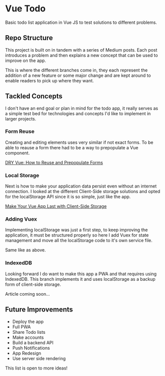 # Vue Todo

Basic todo list application in Vue JS to test solutions to different problems.

## Repo Structure

This project is built on in tandem with a series of Medium posts. Each post introduces a problem and then explains a new concept that can be used to improve on the app.

This is where the different branches come in, they each represent the addition of a new feature or some major change and are kept around to enable readers to pick up where they want.

## Tackled Concepts

I don't have an end goal or plan in mind for the todo app, it really serves as a simple test bed for technologies and concepts I'd like to implement in larger projects.

### Form Reuse

Creating and editing elements uses very similar if not exact forms. To be able to reause a form there had to be a way to prepopulate a Vue component.

[DRY Vue: How to Reuse and Prepopulate Forms](https://medium.com/@mntlmaxi/dry-vue-how-to-reuse-and-prepopulate-forms-83068e142c70)

### Local Storage

Next is how to make your application data persist even without an internet connection. I looked at the different Client-Side storage solutions and opted for the localStorage API since it is so simple, just like the app.

[Make Your Vue App Last with Client-Side Storage](https://medium.com/@mntlmaxi/how-to-add-client-side-storage-with-vue-c6c72c301f23)

### Adding Vuex

Implementing localStorage was just a first step, to keep improving the application, it must be structured properly so here I add Vuex for state management and move all the localStorage code to it's own service file.

Same like as above.

### IndexedDB

Looking forward I do want to make this app a PWA and that requires using IndexedDB. This branch implements it and uses localStorage as a backup form of client-side storage.

Article coming soon...

## Future Improvements

* Deploy the app
* Full PWA
* Share Todo lists
* Make accounts
* Build a backend API
* Push Notifications
* App Redesign
* Use server side rendering

This list is open to more ideas!
